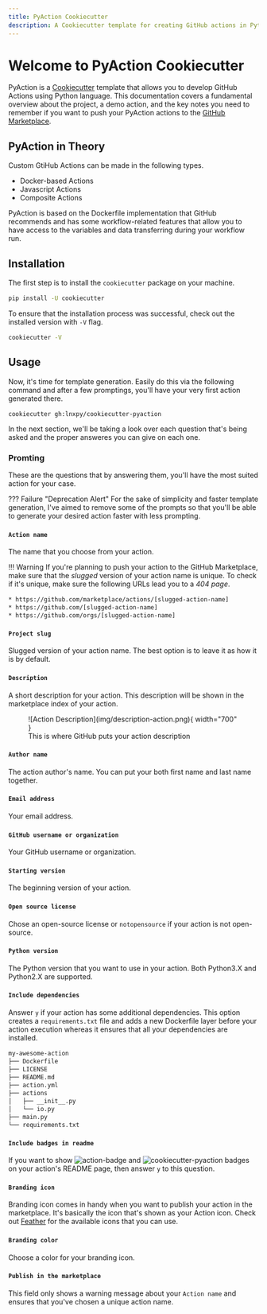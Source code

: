 ```yaml
---
title: PyAction Cookiecutter
description: A Cookiecutter template for creating GitHub actions in Python!
---
```


# Welcome to PyAction Cookiecutter
PyAction is a [Cookiecutter](https://cookiecutter.io) template that allows you to develop GitHub Actions using Python language. This documentation covers a fundamental overview about the project, a demo action, and the key notes you need to remember if you want to push your PyAction actions to the [GitHub Marketplace](https://github.com/marketplace).

## PyAction in Theory
Custom GtiHub Actions can be made in the following types.

* Docker-based Actions
* Javascript Actions
* Composite Actions

PyAction is based on the Dockerfile implementation that GitHub recommends and has some workflow-related features that allow you to have access to the variables and data transferring during your workflow run.

## Installation
The first step is to install the `cookiecutter` package on your machine.

```bash
pip install -U cookiecutter
```

To ensure that the installation process was successful, check out the installed version with `-V` flag.

```bash
cookiecutter -V
```

## Usage
Now, it's time for template generation. Easily do this via the following command and after a few promptings, you'll have your very first action generated there.

```
cookiecutter gh:lnxpy/cookiecutter-pyaction
```

In the next section, we'll be taking a look over each question that's being asked and the proper answeres you can give on each one.

### Promting
These are the questions that by answering them, you'll have the most suited action for your case.

??? Failure "Deprecation Alert"
    For the sake of simplicity and faster template generation, I've aimed to remove some of the prompts so that you'll be able to generate your desired action faster with less prompting.

#### `Action name`
The name that you choose from your action.

!!! Warning
    If you're planning to push your action to the GitHub Marketplace, make sure that the _slugged_ version of your action name is unique. To check if it's unique, make sure the following URLs lead you to a _404 page_.

    * https://github.com/marketplace/actions/[slugged-action-name]
    * https://github.com/[slugged-action-name]
    * https://github.com/orgs/[slugged-action-name]

#### `Project slug`
Slugged version of your action name. The best option is to leave it as how it is by default.

#### `Description`
A short description for your action. This description will be shown in the marketplace index of your action.

<figure markdown>
  ![Action Description](img/description-action.png){ width="700" }
  <figcaption>This is where GitHub puts your action description</figcaption>
</figure>

#### `Author name`
The action author's name. You can put your both first name and last name together.

#### `Email address`
Your email address.

#### `GitHub username or organization`
Your GitHub username or organization.

#### `Starting version`
The beginning version of your action.

#### `Open source license`
Chose an open-source license or `notopensource` if your action is not open-source.

#### `Python version`
The Python version that you want to use in your action. Both Python3.X and Python2.X are supported.

#### `Include dependencies`
Answer `y` if your action has some additional dependencies. This option creates a `requirements.txt` file and adds a new Dockerfile layer before your action execution whereas it ensures that all your dependencies are installed.

``` { .plaintext .no-copy }
my-awesome-action
├── Dockerfile
├── LICENSE
├── README.md
├── action.yml
├── actions
│   ├── __init__.py
│   └── io.py
├── main.py
└── requirements.txt
```

#### `Include badges in readme`
If you want to show <img alt="action-badge" src="https://img.shields.io/badge/Your_Action-white?logo=github-actions&label=GitHub%20Action&labelColor=white&color=0064D7"> and <img alt="cookiecutter-pyaction" src="https://img.shields.io/badge/cookiecutter--pyaction-white?logo=cookiecutter&label=Made%20with&labelColor=white&color=0064D7"> badges on your action's README page, then answer `y` to this question.

#### `Branding icon`
Branding icon comes in handy when you want to publish your action in the marketplace. It's basically the icon that's shown as your Action icon. Check out [Feather](https://feathericons.com/) for the available icons that you can use.

#### `Branding color`
Choose a color for your branding icon.

#### `Publish in the marketplace`
This field only shows a warning message about your `Action name` and ensures that you've chosen a unique action name.
